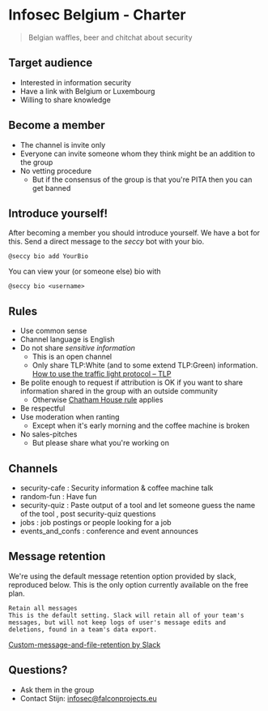 Infosec Belgium - Charter
=========================

> Belgian waffles, beer and chitchat about security

## Target audience

* Interested in information security
* Have a link with Belgium or Luxembourg
* Willing to share knowledge

## Become a member

* The channel is invite only
* Everyone can invite someone whom they think might be an addition to the group
* No vetting procedure
    * But if the consensus of the group is that you're PITA then you can get banned

## Introduce yourself!

After becoming a member you should introduce yourself. We have a bot for this. Send a direct message to the *seccy* bot with your bio.

```
@seccy bio add YourBio
```

You can view your (or someone else) bio with

```
@seccy bio <username>
```

## Rules

* Use common sense
* Channel language is English
* Do not share *sensitive information*
    * This is an open channel
    * Only share TLP:White (and to some extend TLP:Green) information. [How to use the traffic light protocol – TLP](https://www.vanimpe.eu/2015/08/21/use-traffic-light-protocol-tlp/) 
* Be polite enough to request if attribution is OK if you want to share information shared in the group with an outside community
    * Otherwise [Chatham House rule](https://en.wikipedia.org/wiki/Chatham_House_Rule) applies 
* Be respectful
* Use moderation when ranting
    * Except when it's early morning and the coffee machine is broken
* No sales-pitches
    * But please share what you're working on

## Channels
* security-cafe : Security information & coffee machine talk
* random-fun : Have fun
* security-quiz : Paste output of a tool and let someone guess the name of the tool , post security-quiz questions
* jobs : job postings or people looking for a job
* events_and_confs : conference and event announces

## Message retention

We're using the default message retention option provided by slack, reproduced below. This is the only option currently available on the free plan.

    Retain all messages
    This is the default setting. Slack will retain all of your team's messages, but will not keep logs of user's message edits and deletions, found in a team's data export. 

[Custom-message-and-file-retention by Slack](https://get.slack.help/hc/en-us/articles/203457187-Custom-message-and-file-retention)

## Questions?
* Ask them in the group
* Contact Stijn: infosec@falconprojects.eu
